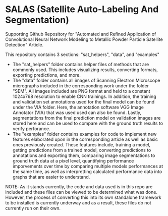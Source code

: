 # SALAS (Satellite Auto-Labeling And Segmentation)
Supporting Github Repository for "Automated and Refined Application of Convolutional Neural Network Modeling to Metallic Powder Particle Satellite Detection" Article.

This repository contains 3 sections: "sat_helpers", "data", and "examples"
 * The "sat_helpers" folder contains helper files of methods that are commonly used. This includes visualizing results, converting formats, exporting predictions, and more. 
 * The "data" folder contains all images of Scanning Electron Microscope micrographs included in the corresponding work under the folder "SEM". All images included are PNG format and held to a constant 1024x768 resolution to enable CNN trainings. In addition, the training and validation set annotations used for the final model can be found under the VIA folder. Here, the annotation software VGG Image Annotator (VIA) that was used used can also be found. Lastly, segmentations from the final prediction model on validation images are stored here and can be used to compare with the ground truth results to verify perforance. 
 * The "examples" folder contains examples for code to implement new features elaborated upon in the corresponding article as well as basic ones previously created. These features include, training a model, getting predictions from a trained model, converting predictions to annotations and exporting them, comparing image segmentations to ground truth data at a pixel level, quantifying performance imporvements over time by comparing multiple models performances at the same time, as well as interpretting calculated performance data into graphs that are easier to understand. 

NOTE: As it stands currently, the code and data used is in this repo are included and these files can be viewed to be determined what was done. However, the process of converting this into its own standalone framework to be installed is currently underway and as a result, these files do not currently run on their own. 
